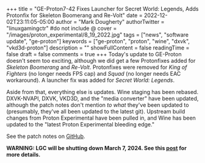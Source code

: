 +++
title = "GE-Proton7-42 Fixes Launcher for Secret World: Legends, Adds Protonfix for Skeleton Boomerang and Re-Volt"
date = 2022-12-02T23:11:05-05:00
author = "Mark Dougherty"
authorTwitter = "linuxgamingctr" #do not include @
cover = "/images/proton_experimental/8_19_2022.jpg"
tags = ["news", "software update", "ge-proton"]
keywords = ["ge-proton", "proton", "wine", "dxvk", "vkd3d-proton"]
description = ""
showFullContent = false
readingTime = false
draft = false
comments = true
+++
Today's update to GE-Proton doesn't seem too exciting, although we did get a few Protonfixes added for *Skeleton Boomerang* and *Re-Volt*. Protonfixes were removed for *King of Fighters* (no longer needs FPS cap) and *Squad* (no longer needs EAC workaround). A launcher fix was added for *Secret World: Legends*.

Aside from that, everything else is updates. Wine staging has been rebased. DXVK-NVAPI, DXVK, VKD3D, and the "media converter" have been updated, although the patch notes don't mention *to what* they've been updated to (presumably, they've all been updated to the latest git). Upstream build changes from Proton Experimental have been pulled in, and Wine has been updated to the "latest Proton Experimental bleeding edge."

See the patch notes on [GitHub](https://github.com/GloriousEggroll/proton-ge-custom/releases/tag/GE-Proton7-42).

**WARNING: LGC will be shutting down March 7, 2024. See this [post](https://linuxgamingcentral.com/posts/the-end-of-lgc/) for more details.**
